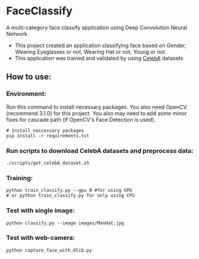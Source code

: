 # FaceClassify 
A multi-category face classify application using Deep Convolution Neural Network
* This project created an application classifying face based on Gender, Wearing Eyeglasses or not, Wearing Hat or not, Young or not. 
* This application was trained and validated by using [CelebA](http://mmlab.ie.cuhk.edu.hk/projects/CelebA.html) datasets 

## How to use:
### Environment: 
Run this command to install necessary packages. You also need OpenCV (recommend 3.1.0) for this project. You also may need to add some minor fixes for cascade path (if OpenCV's Face Detection is used).
```
# Install neccessary packages
pip install -r requirements.txt
```

### Run scripts to download CelebA datasets and preprocess data:
```
./scripts/get_celebA_dataset.sh
```

### Training:
```
python train_classify.py --gpu 0 #for using GPU
# or python train_classify.py for only using CPU
```

### Test with single image:
```
python classify.py --image images/ManHat.jpg
```

### Test with web-camera:
```
python capture_face_with_dlib.py
```
